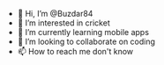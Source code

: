 - 👋 Hi, I’m @Buzdar84
- 👀 I’m interested in cricket
- 🌱 I’m currently learning mobile apps
- 💞️ I’m looking to collaborate on coding
- 📫 How to reach me don't know

<!---
Buzdar84/Buzdar84 is a ✨ special ✨ repository because its `README.md` (this file) appears on your GitHub profile.
You can click the Preview link to take a look at your changes.
--->
